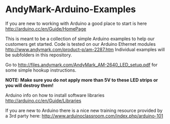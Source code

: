 AndyMark-Arduino-Examples
=========================

If you are new to working with Arduino a good place to start is here
http://arduino.cc/en/Guide/HomePage

This is meant to be a collection of simple Arduino examples to help our customers get started. Code is tested on our Arduino Ethernet modules http://www.andymark.com/product-p/am-2287.htm  Individual examples will be subfolders in this repository.

Go to http://files.andymark.com/AndyMark_AM-2640_LED_setup.pdf for some simple hookup instructions.

<b>NOTE: Make sure you do not apply more than 5V to these LED strips or you will destroy them!</b>

Arduino info on how to install software libraries http://arduino.cc/en/Guide/Libraries

If you are new to Arduino there is a nice new training resource provided by a 3rd party here:
http://www.arduinoclassroom.com/index.php/arduino-101

